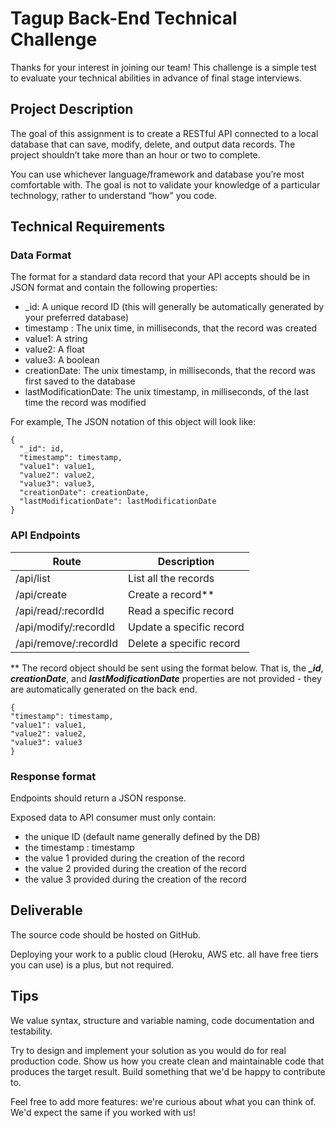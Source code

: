# Tagup Back-End Technical Challenge

Thanks for your interest in joining our team! This challenge is a simple test to evaluate your technical abilities in advance of final stage interviews.

## Project Description

The goal of this assignment is to create a RESTful API connected to a local database that can save, modify, delete, and output data records. The project shouldn’t take more than an hour or two to complete.

You can use whichever language/framework and database you’re most comfortable with. The goal is not to validate your knowledge of a particular technology, rather to understand “how” you code.

## Technical Requirements

### Data Format

The format for a standard data record that your API accepts should be in JSON format and contain the following properties:
- _id: A unique record ID (this will generally be automatically generated by your preferred database)
- timestamp : The unix time, in milliseconds, that the record was created
- value1: A string
- value2: A float
- value3: A boolean
- creationDate: The unix timestamp, in milliseconds, that the record was first saved to the database
- lastModificationDate: The unix timestamp, in milliseconds, of the last time the record was modified

For example, The JSON notation of this object will look like:
```JS
{
  "_id": id,
  "timestamp": timestamp,
  "value1": value1,
  "value2": value2,
  "value3": value3,
  "creationDate": creationDate,
  "lastModificationDate": lastModificationDate
}
```

### API Endpoints

|Route                  |Description|
|--                     |--|
|/api/list              | List all the records|
|/api/create            | Create a record**|
|/api/read/:recordId    | Read a specific record|
|/api/modify/:recordId  | Update a specific record |
|/api/remove/:recordId  | Delete a specific record |

** The record object should be sent using the format below. That is, the ***_id***, ***creationDate***, and ***lastModificationDate*** properties are not provided - they are automatically generated on the back end.
```JS
{
"timestamp": timestamp,
"value1": value1,
"value2": value2,
"value3": value3
}
```

### Response format

Endpoints should return a JSON response.

Exposed data to API consumer must only contain:
- the unique ID (default name generally defined by the DB)
- the timestamp : timestamp
- the value 1 provided during the creation of the record
- the value 2 provided during the creation of the record
- the value 3 provided during the creation of the record

## Deliverable

The source code should be hosted on GitHub.

Deploying your work to a public cloud (Heroku, AWS etc. all have free tiers you can use) is a plus, but not required.


## Tips

We value syntax, structure and variable naming, code documentation and testability.

Try to design and implement your solution as you would do for real production code. Show us how you create clean and maintainable code that produces the target result. Build something that we'd be happy to contribute to.

Feel free to add more features: we're curious about what you can think of. We'd expect the same if you worked with us!

